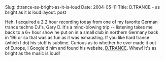 Slug: dtrance-as-bright-as-it-is-loud
Date: 2004-05-11
Title: D.TRANCE - as bright as it is loud
layout: post

Heh. I acquired a 2.2 hour recording today from one of my favorite German trance techno DJ&#39;s, Gary D. It&#39;s a mind-blowing trip -- listening takes me back to a 6+ hour show he put on in a small club in northern Germany back in &#39;96 or so that was as fun as it was exhausting. If you like hard trance (which I do) his stuff is sublime. Curious as to whether he ever made it out of Europe, I Google&#39;d him and found his website, <a href="http://www.dtrance.com/index2.html">D.TRANCE</a>. Whew! It&#39;s as bright as the music is loud!
